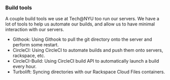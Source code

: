 ### Build tools

A couple build tools we use at Tech@NYU too run our servers. We have a lot of tools to help us automate our builds, and allow us to have minimal interaction with our servers. 

- Githook: Using Githook to pull the git directory onto the server and perform some restart. 
- CircleCI: Using CircleCI to automate builds and push them onto servers, rackspace, etc.
- CircleCI-Build: Using CircleCI build API to automatically launch a build every hour. 
- Turbolift: Syncing directories with our Rackspace Cloud Files containers.